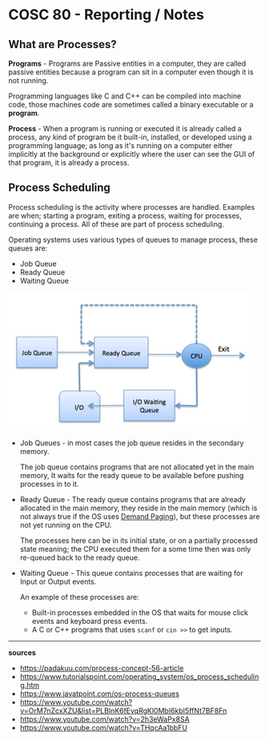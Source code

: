 # **COSC 80 - Reporting / Notes**

## **What are Processes?**

**Programs** - Programs are Passive entities in a computer, they are called passive entities because a program can sit in a computer even though it is not running.

Programming languages like C and C++ can be compiled into machine code, those machines code are sometimes called a binary executable or a **program**.

**Process** - When a program is running or executed it is already called a process, any kind of program be it built-in, installed, or developed using a programming language; as long as it's running on a computer either implicitly at the background or explicitly where the user can see the GUI of that program, it is already a process.

## **Process Scheduling**

Process scheduling is the activity where processes are handled. Examples are when; starting a program, exiting a process, waiting for processes, continuing a process. All of these are part of process scheduling.

Operating systems uses various types of queues to manage process, these queues are:

- Job Queue
- Ready Queue
- Waiting Queue

[![process-queues](./process-queues-diag.jpg)](https://www.tutorialspoint.com/operating_system/os_process_scheduling.htm)


- Job Queues - in most cases the job queue resides in the secondary memory.

    The job queue contains programs that are not allocated yet in the main memory, It waits for the ready queue to be available before pushing processes in to it.

- Ready Queue - The ready queue contains programs that are already allocated in the main memory, they reside in the main memory (which is not always true if the OS uses [Demand Paging](http://en.wikipedia.org/wiki/Demand_paging)), but these processes are not yet running on the CPU.

    The processes here can be in its initial state, or on a partially processed state meaning; the CPU executed them for a some time then was only re-queued back to the ready queue.

- Waiting Queue - This queue contains processes that are waiting for Input or Output events.

    An example of these processes are:
    
    - Built-in processes embedded in the OS that waits for mouse click events and keyboard press events.
    - A C or C++ programs that uses `scanf` or `cin >>` to get inputs.


-----

**sources**
- https://padakuu.com/process-concept-56-article
- https://www.tutorialspoint.com/operating_system/os_process_scheduling.htm
- https://www.javatpoint.com/os-process-queues
- https://www.youtube.com/watch?v=OrM7nZcxXZU&list=PLBlnK6fEyqRgKl0MbI6kbI5ffNt7BF8Fn
- https://www.youtube.com/watch?v=2h3eWaPx8SA
- https://www.youtube.com/watch?v=THqcAa1bbFU